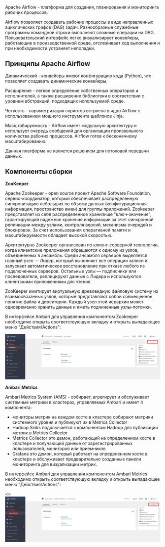 Apache Airflow - платформа для создания, планирования и мониторинга рабочих процессов.

Airflow позволяет создавать рабочие процессы в виде направленных ациклических графов (DAG) задач. Разнообразные служебные программы командной строки выполняют сложные операции на DAG. Пользовательский интерфейс легко визуализирует конвейеры, работающие в производственной среде, отслеживает ход выполнения и при необходимости устраняет неполадки.

Принципы Apache Airflow
-----------------------

Динамический - конвейеры имеют конфигурацию кода (Python), что позволяет создавать динамические конвейеры.

Расширение - легкое определение собственных операторов и исполнителей, а также расширение библиотеки в соответствии с уровнем абстракций, подходящих используемой среде.

Четкость - параметризация скриптов встроена в ядро Airflow с использованием мощного инструмента шаблонов Jinja.

Масштабируемость - Airflow имеет модульную архитектуру и использует очередь сообщений для организации произвольного количества рабочих процессов. Airflow готов к бесконечному масштабированию.

Данная платформа не является решением для потоковой передачи данных. 

Компоненты сборки
-----------------

**ZooKeeper**

Apache Zookeeper - open source проект Apache Software Foundation, cервис-координатор, который обеспечивает распределенную синхронизацию небольших по объему данных (конфигурационная информация, пространство имен) для группы приложений. Zookeeper представляет из себя распределенное хранилище "ключ-значение", гарантирующий надежное хранение информации за счет синхронной репликации между узлами, контроля версий, механизма очередей и блокировок. За счет использования оперативной памяти и масштабируемости обладает высокой скоростью.

Архитектурно Zookeeper организован по клиент-серверной технологии, когда клиентские приложения обращаются к одному из узлов, объединенных в ансамбль. Среди ансамбля серверов выделяется главный узел — Лидер, который выполняет все операции записи и запускает автоматическое восстановление при отказе любого из подключенных серверов. Остальные узлы — подписчики или последователи, реплицируют данные с Лидера и используются клиентскими приложениями для чтения.

ZooKeeper имитирует виртуальную древовидную файловую систему из взаимосвязанных узлов, которые представляют собой совмещенное понятие файла и директории. Каждый узел этой иерархии может одновременно хранить данные и иметь подчиненные узлы-потомки.

В интерфейсе Ambari для управления компонентом Zookeeper необходимо открыть соответствующую вкладку и открыть выпадающее меню "Действия/Actions":

![](./assets/1601845265329-a11.png)

**Ambari Metrics**

Ambari Metrics System (AMS) - собирает, агрегирует и обслуживает системные метрики в кластерах, управляемых Ambari и имеет 4 компонента:

*   мониторы метрик на каждом хосте в кластере собирают метрики системного уровня и публикуют их в Metrics Collector
*   Hadoop Sinks подключается к компонентам Hadoop для публикации метрик в Metrics Collector
*   Metrics Collector это демон, работающий на определенном хосте в кластере и получающий данные от зарегистрированных пользователей, мониторов или приемников
*   Grafana это демон, который работает на определенном хосте в кластере и обслуживает предварительно созданные панели мониторинга для визуализации метрик.

В интерфейсе Ambari для управления компонентом Ambari Metrics необходимо открыть соответствующую вкладку и открыть выпадающее меню "Действия/Actions":

<>![](./assets/1601847487779-a12.png)